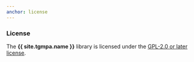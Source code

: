```yaml
---
anchor: license
---
```


### License

The **{{ site.tgmpa.name }}** library is licensed under the [GPL-2.0 or later license].



[GPL-2.0 or later license]: http://www.opensource.org/licenses/GPL-2.0